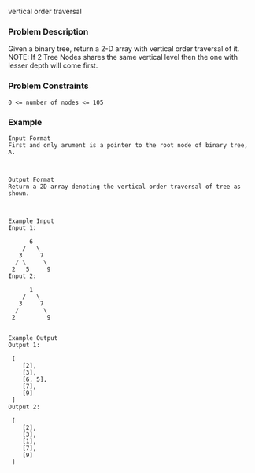 vertical order traversal

### Problem Description
Given a binary tree, return a 2-D array with vertical order traversal of it. 
NOTE: If 2 Tree Nodes shares the same vertical level then the one with lesser depth will come first.



### Problem Constraints

```
0 <= number of nodes <= 105
```

### Example

```
Input Format
First and only arument is a pointer to the root node of binary tree, A.



Output Format
Return a 2D array denoting the vertical order traversal of tree as shown.



Example Input
Input 1:

      6
    /   \
   3     7
  / \     \
 2   5     9
Input 2:

      1
    /   \
   3     7
  /       \
 2         9


Example Output
Output 1:

 [
    [2],
    [3],
    [6, 5],
    [7],
    [9]
 ]
Output 2:

 [
    [2],
    [3],
    [1],
    [7],
    [9]
 ]

```
